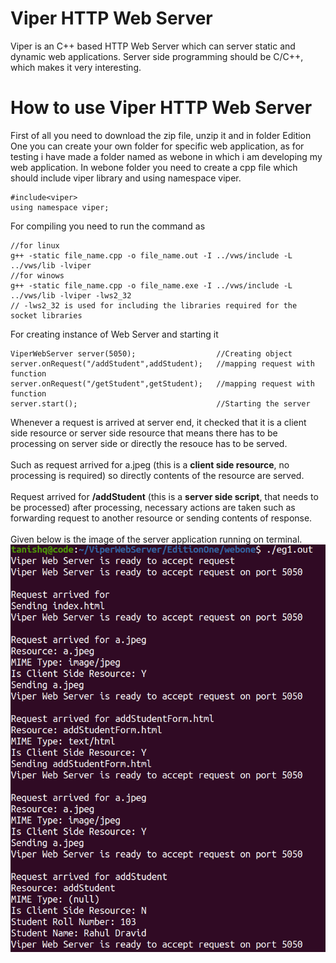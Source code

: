 # Viper HTTP Web Server
Viper is an C++ based HTTP Web Server which can server static and dynamic web applications. Server side programming should be C/C++, which makes it very interesting.
# How to use Viper HTTP Web Server
First of all you need to download the zip file, unzip it and in folder Edition One you can create your own folder for specific web application, as for testing i have made a folder named as webone in which i am developing my web application. 
In webone folder you need to create a cpp file which should include viper library and using namespace viper.
```
#include<viper>
using namespace viper;
```
For compiling you need to run the command as
```
//for linux
g++ -static file_name.cpp -o file_name.out -I ../vws/include -L ../vws/lib -lviper
//for winows
g++ -static file_name.cpp -o file_name.exe -I ../vws/include -L ../vws/lib -lviper -lws2_32
// -lws2_32 is used for including the libraries required for the socket libraries
```

For creating instance of Web Server and starting it
```
ViperWebServer server(5050);                  //Creating object
server.onRequest("/addStudent",addStudent);   //mapping request with function
server.onRequest("/getStudent",getStudent);   //mapping request with function
server.start();                               //Starting the server
```
Whenever a request is arrived at server end, it checked that it is a client side resource or server side resource that means there has to be processing on server side or directly the resouce has to be served.\
\
Such as request arrived for a.jpeg (this is a **client side resource**, no processing is required) so directly contents of the resource are served.\
\
Request arrived for **/addStudent** (this is a **server side script**, that needs to be processed) after processing, necessary actions are taken such as forwarding request to another resource or sending contents of response.\
\
Given below is the image of the server application running on terminal.
![Alt Text](https://github.com/tanishq-17102001/Viper-HTTP-Web-Server/blob/main/EditionOne/webone/Console%20Screenshot.png?raw=true)
